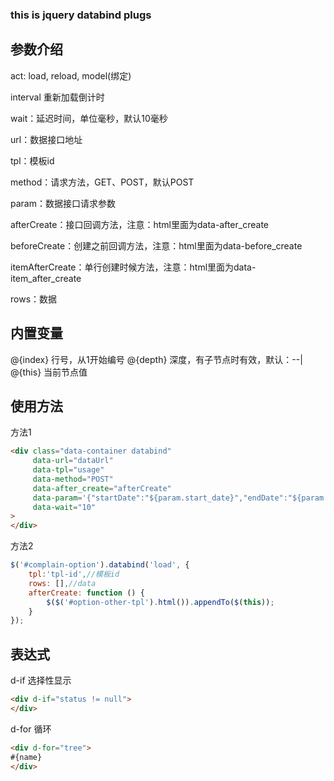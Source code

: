 ### this is jquery databind plugs

## 参数介绍
act: load, reload, model(绑定)

interval 重新加载倒计时

wait：延迟时间，单位毫秒，默认10毫秒

url：数据接口地址

tpl：模板id

method：请求方法，GET、POST，默认POST

param：数据接口请求参数

afterCreate：接口回调方法，注意：html里面为data-after_create

beforeCreate：创建之前回调方法，注意：html里面为data-before_create

itemAfterCreate：单行创建时候方法，注意：html里面为data-item_after_create

rows：数据

## 内置变量
@{index} 行号，从1开始编号
@{depth} 深度，有子节点时有效，默认：--|
@{this} 当前节点值



## 使用方法
方法1

```html
<div class="data-container databind"
     data-url="dataUrl"
     data-tpl="usage"
     data-method="POST"
     data-after_create="afterCreate"
     data-param='{"startDate":"${param.start_date}","endDate":"${param.end_date}"}'
     data-wait="10"
>
</div>

```

方法2
```javascript
$('#complain-option').databind('load', {
    tpl:'tpl-id',//模板id
    rows: [],//data
    afterCreate: function () {
        $($('#option-other-tpl').html()).appendTo($(this));
    }
});

```

## 表达式
d-if 选择性显示
```html
<div d-if="status != null">
</div>
```

d-for 循环
```html
<div d-for="tree">
#{name}
</div>
```
